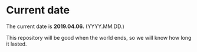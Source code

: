 # Current date

The current date is **2019.04.06.** (YYYY.MM.DD.)

This repository will be good when the world ends, so we will know how long it lasted.